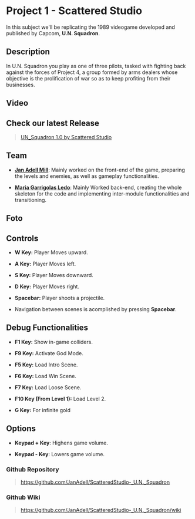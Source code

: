 # Project 1 - Scattered Studio
In this subject we'll be replicating the 1989 videogame developed and published by Capcom, **U.N. Squadron**.

## Description

In U.N. Squadron you play as one of three pilots, tasked with fighting back against the forces of Project 4, a group formed by arms dealers whose objective is the prolification of war so as to keep profiting from their businesses.

## Video

## Check our latest Release

> [UN_Squadron 1.0 by Scattered Studio](https://github.com/JanAdell/ScatteredStudio-_U.N._Squadron/releases/tag/0.5)



## Team

* **[Jan Adell Mill](https://github.com/JanAdell)**: Mainly worked on the front-end of the game, preparing the levels and enemies, as well as gameplay functionalities. 


* **[Maria Garrigolas Ledo](https://github.com/Meeeri08)**: Mainly Worked back-end, creating the whole skeleton for the code and implementing inter-module functionalities and transitioning.

## Foto

## Controls

* **W Key:** Player Moves upward.

* **A Key:** Player Moves left.

* **S Key:** Player Moves downward.

* **D Key:** Player Moves right.

* **Spacebar:** Player shoots a projectile.

* Navigation between scenes is acomplished by pressing **Spacebar**.

## Debug Functionalities

* **F1 Key:** Show in-game colliders.

* **F9 Key:** Activate God Mode.

* **F5 Key:** Load Intro Scene.

* **F6 Key:** Load Win Scene.

* **F7 Key:** Load Loose Scene.

* **F10 Key (From Level 1):** Load Level 2.

* **G Key:** For infinite gold

## Options

* **Keypad + Key**: Highens game volume.

* **Keypad - Key**: Lowers game volume.
 
 
### Github Repository

> https://github.com/JanAdell/ScatteredStudio-_U.N._Squadron

### Github Wiki

> https://github.com/JanAdell/ScatteredStudio-_U.N._Squadron/wiki





